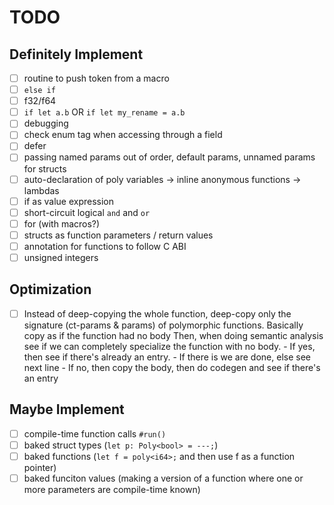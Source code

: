 # TODO

## Definitely Implement

- [ ] routine to push token from a macro
- [ ] `else if`
- [ ] f32/f64
- [ ] `if let a.b` OR `if let my_rename = a.b`
- [ ] debugging
- [ ] check enum tag when accessing through a field
- [ ] defer
- [ ] passing named params out of order, default params, unnamed params for structs
- [ ] auto-declaration of poly variables -> inline anonymous functions -> lambdas
- [ ] if as value expression
- [ ] short-circuit logical `and` and `or`
- [ ] for (with macros?)
- [ ] structs as function parameters / return values
- [ ] annotation for functions to follow C ABI
- [ ] unsigned integers

## Optimization

- [ ] Instead of deep-copying the whole function, deep-copy only the signature (ct-params & params) of polymorphic functions. Basically copy as if the function had no body
      Then, when doing semantic analysis see if we can completely specialize the function with no body.
      - If yes, then see if there's already an entry. 
        - If there is we are done, else see next line
      - If no, then copy the body, then do codegen and see if there's an entry

## Maybe Implement

- [ ] compile-time function calls `#run()`
- [ ] baked struct types (`let p: Poly<bool> = ---;`)
- [ ] baked functions (`let f = poly<i64>;` and then use f as a function pointer)
- [ ] baked funciton values (making a version of a function where one or more parameters are compile-time known)
